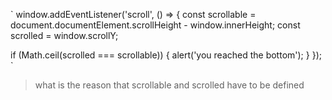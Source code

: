 `
window.addEventListener('scroll', () => {
const scrollable = document.documentElement.scrollHeight - window.innerHeight;
const scrolled = window.scrollY;

if (Math.ceil(scrolled === scrollable)) {
alert('you reached the bottom');
}
});
`

> what is the reason that scrollable and scrolled have to be defined
